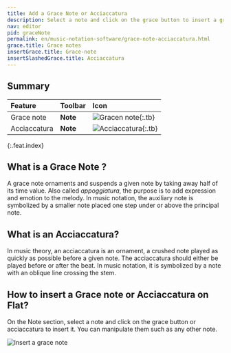 ```yaml
---
title: Add a Grace Note or Acciaccatura
description: Select a note and click on the grace button to insert a grace note. You can manipulate them such as other notes.
nav: editor
pid: graceNote
permalink: en/music-notation-software/grace-note-acciaccatura.html
grace.title: Grace notes
insertGrace.title: Grace-note
insertSlashedGrace.title: Acciaccatura
---
```


## Summary

| Feature | Toolbar | Icon |
|:--------|:--------|:-----|
| Grace note | **Note** | ![Gracen note](https://prod.flat-cdn.com/img/icons/editorActions/gracenote.svg){:.tb} |
| Acciaccatura | **Note** | ![Acciaccatura](https://prod.flat-cdn.com/img/icons/editorActions/slashgracenote.svg){:.tb} |
{:.feat.index}

## What is a Grace Note ?

A grace note ornaments and suspends a given note by taking away half of its time value. Also called *appoggiatura*, the purpose is to add expression and emotion to the melody. In music notation, the auxiliary note is symbolized by a smaller note placed one step under or above the principal note.  

## What is an Acciaccatura?

In music theory, an acciaccatura is an ornament, a crushed note played as quickly as possible before a given note. The acciaccatura should either be played before or after the beat. In music notation, it is symbolized by a note with an oblique line crossing the stem.

## How to insert a Grace note or Acciaccatura on Flat?

On the Note section, select a note and click on the grace button or acciaccatura to insert it. You can manipulate them such as any other note.

![Insert a grace note](/help/assets/img/editor/gracenote.gif)